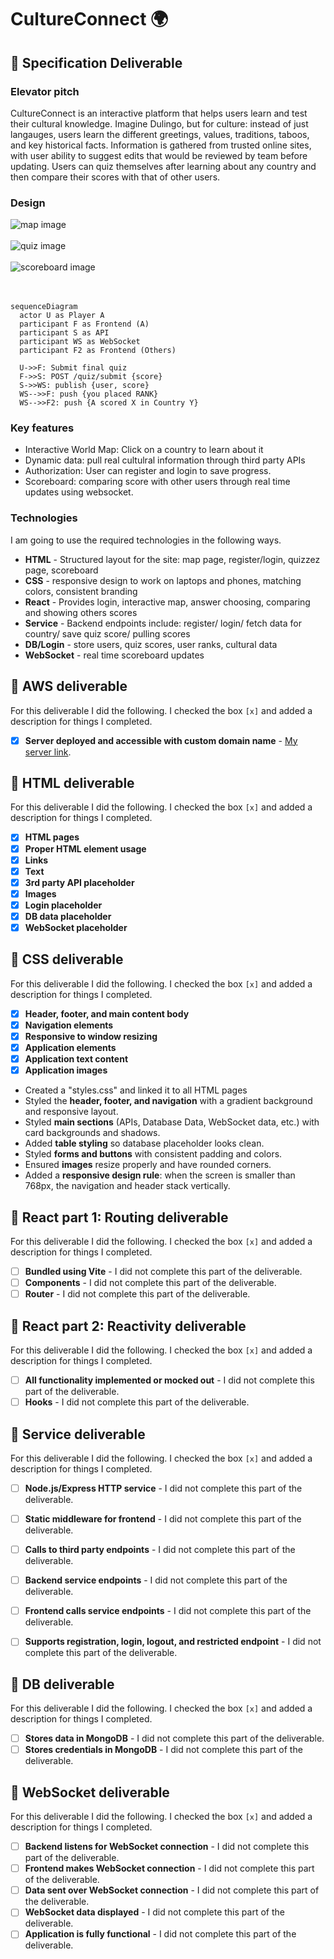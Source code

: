 # CultureConnect 🌍


## 🚀 Specification Deliverable

### Elevator pitch

CultureConnect is an interactive platform that helps users learn and test their cultural knowledge. Imagine Dulingo, but for culture: instead of just langauges, users learn the different greetings, values, traditions, taboos, and key historical facts. Information is gathered from trusted online sites, with user ability to suggest edits that would be reviewed by team before updating. Users can quiz themselves after learning about any country and then compare their scores with that of other users.

### Design

![map image](images/map.png)
<br>
<br>
![quiz image](images/quiz.png)
<br>
<br>
![scoreboard image](images/scoreboard.png)
<br>
<br>
<br>

```mermaid
sequenceDiagram
  actor U as Player A
  participant F as Frontend (A)
  participant S as API
  participant WS as WebSocket
  participant F2 as Frontend (Others)

  U->>F: Submit final quiz
  F->>S: POST /quiz/submit {score}
  S->>WS: publish {user, score}
  WS-->>F: push {you placed RANK}
  WS-->>F2: push {A scored X in Country Y}
```

### Key features

- Interactive World Map: Click on a country to learn about it
- Dynamic data: pull real cultulral information through third party APIs
- Authorization: User can register and login to save progress.
- Scoreboard: comparing score with other users through real time updates using websocket.

### Technologies

I am going to use the required technologies in the following ways.

- **HTML** - Structured layout for the site: map page, register/login, quizzez page, scoreboard
- **CSS** - responsive design to work on laptops and phones, matching colors, consistent branding
- **React** - Provides login, interactive map, answer choosing, comparing and showing others scores
- **Service** - Backend endpoints include: register/ login/ fetch data for country/ save quiz score/ pulling scores
- **DB/Login** - store users, quiz scores, user ranks, cultural data
- **WebSocket** - real time scoreboard updates

## 🚀 AWS deliverable

For this deliverable I did the following. I checked the box `[x]` and added a description for things I completed.

- [x] **Server deployed and accessible with custom domain name** - [My server link](https://yourdomainnamehere.click).

## 🚀 HTML deliverable

For this deliverable I did the following. I checked the box `[x]` and added a description for things I completed.

- [x] **HTML pages** 
- [x] **Proper HTML element usage**
- [x] **Links**
- [x] **Text**
- [x] **3rd party API placeholder** 
- [x] **Images**
- [x] **Login placeholder**
- [x] **DB data placeholder**
- [x] **WebSocket placeholder** 

## 🚀 CSS deliverable

For this deliverable I did the following. I checked the box `[x]` and added a description for things I completed.

- [x] **Header, footer, and main content body** 
- [x] **Navigation elements** 
- [x] **Responsive to window resizing**
- [x] **Application elements**
- [x] **Application text content**
- [x] **Application images**

- Created a "styles.css" and linked it to all HTML pages
- Styled the **header, footer, and navigation** with a gradient background and responsive layout.  
- Styled **main sections** (APIs, Database Data, WebSocket data, etc.) with card backgrounds and shadows.  
- Added **table styling** so database placeholder looks clean.  
- Styled **forms and buttons** with consistent padding and colors.  
- Ensured **images** resize properly and have rounded corners.  
- Added a **responsive design rule**: when the screen is smaller than 768px, the navigation and header stack vertically.  

## 🚀 React part 1: Routing deliverable

For this deliverable I did the following. I checked the box `[x]` and added a description for things I completed.

- [ ] **Bundled using Vite** - I did not complete this part of the deliverable.
- [ ] **Components** - I did not complete this part of the deliverable.
- [ ] **Router** - I did not complete this part of the deliverable.

## 🚀 React part 2: Reactivity deliverable

For this deliverable I did the following. I checked the box `[x]` and added a description for things I completed.

- [ ] **All functionality implemented or mocked out** - I did not complete this part of the deliverable.
- [ ] **Hooks** - I did not complete this part of the deliverable.

## 🚀 Service deliverable

For this deliverable I did the following. I checked the box `[x]` and added a description for things I completed.

- [ ] **Node.js/Express HTTP service** - I did not complete this part of the deliverable.
- [ ] **Static middleware for frontend** - I did not complete this part of the deliverable.
- [ ] **Calls to third party endpoints** - I did not complete this part of the deliverable.
- [ ] **Backend service endpoints** - I did not complete this part of the deliverable.
- [ ] **Frontend calls service endpoints** - I did not complete this part of the deliverable.
- [ ] **Supports registration, login, logout, and restricted endpoint** - I did not complete this part of the deliverable.


## 🚀 DB deliverable

For this deliverable I did the following. I checked the box `[x]` and added a description for things I completed.

- [ ] **Stores data in MongoDB** - I did not complete this part of the deliverable.
- [ ] **Stores credentials in MongoDB** - I did not complete this part of the deliverable.

## 🚀 WebSocket deliverable

For this deliverable I did the following. I checked the box `[x]` and added a description for things I completed.

- [ ] **Backend listens for WebSocket connection** - I did not complete this part of the deliverable.
- [ ] **Frontend makes WebSocket connection** - I did not complete this part of the deliverable.
- [ ] **Data sent over WebSocket connection** - I did not complete this part of the deliverable.
- [ ] **WebSocket data displayed** - I did not complete this part of the deliverable.
- [ ] **Application is fully functional** - I did not complete this part of the deliverable.
